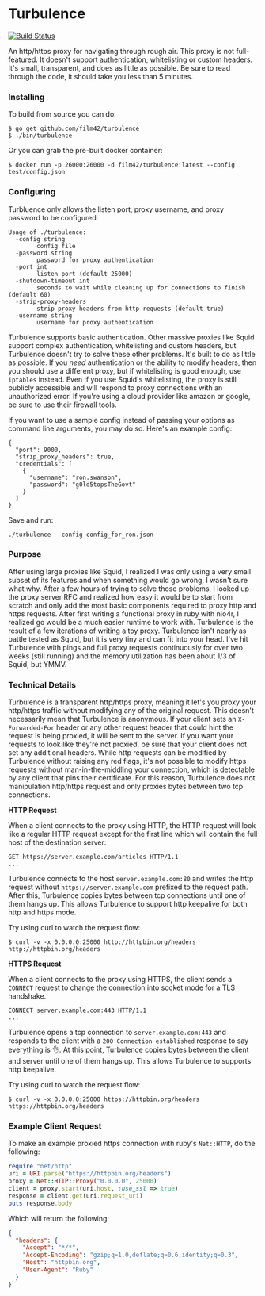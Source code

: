 Turbulence
==========

[![Build Status](https://travis-ci.org/film42/turbulence.svg)](https://travis-ci.org/film42/turbulence)

An http/https proxy for navigating through rough air. This proxy is not full-featured. It doesn't support authentication, whitelisting or custom headers. It's small, transparent, and does as little as possible. Be sure to read through the code, it should take you less than 5 minutes.

### Installing

To build from source you can do:

```
$ go get github.com/film42/turbulence
$ ./bin/turbulence
```

Or you can grab the pre-built docker container:

```
$ docker run -p 26000:26000 -d film42/turbulence:latest --config test/config.json
```

### Configuring

Turbluence only allows the listen port, proxy username, and proxy password to be configured:

```
Usage of ./turbulence:
  -config string
        config file
  -password string
        password for proxy authentication
  -port int
        listen port (default 25000)
  -shutdown-timeout int
        seconds to wait while cleaning up for connections to finish (default 60)
  -strip-proxy-headers
        strip proxy headers from http requests (default true)
  -username string
        username for proxy authentication
```

Turbulence supports basic authentication. Other massive proxies like Squid support complex authentication, whitelisting and custom headers, but Turbulence doesn't try to solve these other problems. It's built to do as little as possible. If you _need_ authentication or the ability to modify headers, then you should use a different proxy, but if whitelisting is good enough, use `iptables` instead. Even if you use Squid's whitelisting, the proxy is still publicly accessible and will respond to proxy connections with an unauthorized error. If you're using a cloud provider like amazon or google, be sure to use their firewall tools.

If you want to use a sample config instead of passing your options as command line arguments, you may do so. Here's an
example config:

```
{
  "port": 9000,
  "strip_proxy_headers": true,
  "credentials": [
    {
      "username": "ron.swanson",
      "password": "g0ld5topsTheGovt"
    }
  ]
}
```

Save and run:

```
./turbulence --config config_for_ron.json
```

### Purpose

After using large proxies like Squid, I realized I was only using a very small subset of its features and when something would go wrong, I wasn't sure what why. After a few hours of trying to solve those problems, I looked up the proxy server RFC and realized how easy it would be to start from scratch and only add the most basic components required to proxy http and https requests. After first writing a functional proxy in ruby with nio4r, I realized go would be a much easier runtime to work with. Turbulence is the result of a few iterations of writing a toy proxy. Turbulence isn't nearly as battle tested as Squid, but it is very tiny and can fit into your head. I've hit Turbulence with pings and full proxy requests continuously for over two weeks (still running) and the memory utilization has been about 1/3 of Squid, but YMMV.

### Technical Details

Turbulence is a transparent http/https proxy, meaning it let's you proxy your http/https traffic without modifying any of the original request. This doesn't necessarily mean that Turbulence is anonymous. If your client sets an `X-Forwarded-For` header or any other request header that could hint the request is being proxied, it will be sent to the server. If you want your requests to look like they're not proxied, be sure that your client does not set any additional headers. While http requests can be modified by Turbulence without raising any red flags, it's not possible to modify https requests without man-in-the-middling your connection, which is detectable by any client that pins their certificate. For this reason, Turbulence does not manipulation http/https request and only proxies bytes between two tcp connections.

**HTTP Request**

When a client connects to the proxy using HTTP, the HTTP request will look like a regular HTTP request except for the first line which will contain the full host of the destination server:

```
GET https://server.example.com/articles HTTP/1.1
...
```

Turbulence connects to the host `server.example.com:80` and writes the http request without `https://server.example.com` prefixed to the request path. After this, Turbulence copies bytes between tcp connections until one of them hangs up. This allows Turbulence to support http keepalive for both http and https mode.


Try using curl to watch the request flow:

```
$ curl -v -x 0.0.0.0:25000 http://httpbin.org/headers http://httpbin.org/headers
```

**HTTPS Request**

When a client connects to the proxy using HTTPS, the client sends a `CONNECT` request to change the connection into socket mode for a TLS handshake.

```
CONNECT server.example.com:443 HTTP/1.1
...
```
Turbulence opens a tcp connection to `server.example.com:443` and responds to the client with a `200 Connection established` response to say everything is :ok_hand:. At this point, Turbulence copies bytes between the client and server until one of them hangs up. This allows Turbulence to supports http keepalive.

Try using curl to watch the request flow:

```
$ curl -v -x 0.0.0.0:25000 https://httpbin.org/headers https://httpbin.org/headers
```

### Example Client Request

To make an example proxied https connection with ruby's `Net::HTTP`, do the following:

```ruby
require "net/http"
uri = URI.parse("https://httpbin.org/headers")
proxy = Net::HTTP::Proxy("0.0.0.0", 25000)
client = proxy.start(uri.host, :use_ssl => true)
response = client.get(uri.request_uri)
puts response.body
```

Which will return the following:

```json
{
  "headers": {
    "Accept": "*/*",
    "Accept-Encoding": "gzip;q=1.0,deflate;q=0.6,identity;q=0.3",
    "Host": "httpbin.org",
    "User-Agent": "Ruby"
  }
}
```
